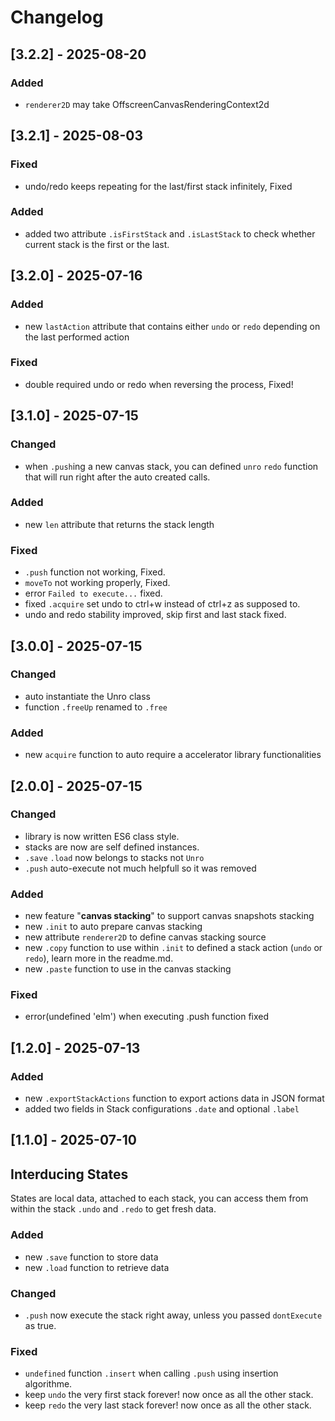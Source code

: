 # Changelog

## [3.2.2] - 2025-08-20

### Added

 - `renderer2D` may take OffscreenCanvasRenderingContext2d

## [3.2.1] - 2025-08-03

### Fixed

 - undo/redo keeps repeating for the last/first stack infinitely, Fixed

### Added

 - added two attribute `.isFirstStack` and `.isLastStack` to check whether current stack is the first or the last. 

## [3.2.0] - 2025-07-16

### Added

- new `lastAction` attribute that contains either `undo` or `redo` depending on the last performed action

### Fixed

- double required undo or redo when reversing the process, Fixed!

## [3.1.0] - 2025-07-15

### Changed

- when `.push`ing a new canvas stack, you can defined `unro` `redo` function that will run right after the auto created calls.

### Added

- new `len` attribute that returns the stack length

### Fixed

- `.push` function not working, Fixed.
- `moveTo` not working properly, Fixed.
- error `Failed to execute...` fixed.
- fixed `.acquire` set undo to ctrl+w instead of ctrl+z as supposed to.
- undo and redo stability improved, skip first and last stack fixed.

## [3.0.0] - 2025-07-15

### Changed

- auto instantiate the Unro class
- function `.freeUp` renamed to `.free`

### Added

- new `acquire` function to auto require a accelerator library functionalities

## [2.0.0] - 2025-07-15

### Changed

- library is now written ES6 class style.
- stacks are now are self defined instances.
- `.save` `.load` now belongs to stacks not `Unro`
- `.push` auto-execute not much helpfull so it was removed

### Added

- new feature "**canvas stacking**" to support canvas snapshots stacking
- new `.init` to auto prepare canvas stacking
- new attribute `renderer2D` to define canvas stacking source
- new `.copy` function to use within `.init` to defined a stack action (`undo` or `redo`), learn more in the readme.md.
- new `.paste` function to use in the canvas stacking

### Fixed

- error(undefined 'elm') when executing .push function fixed

## [1.2.0] - 2025-07-13

### Added

- new `.exportStackActions` function to export actions data in JSON format
- added two fields in Stack configurations `.date` and optional `.label`

## [1.1.0] - 2025-07-10

## Interducing States

States are local data, attached to each stack, you can access them from within the stack `.undo` and `.redo` to get fresh data.

### Added

- new `.save` function to store data
- new `.load` function to retrieve data

### Changed

- `.push` now execute the stack right away, unless you passed `dontExecute` as true.

### Fixed

- `undefined` function `.insert` when calling `.push` using insertion algorithme.
- keep `undo` the very first stack forever! now once as all the other stack.
- keep `redo` the very last stack forever! now once as all the other stack.
